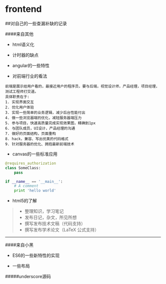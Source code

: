 # frontend


##对自己的一些查漏补缺的记录

####来自其他
* html语义化  

* 计时器的缺点

* angular的一些特性  

* 对前端行业的看法  
```
前端是展示给用户看的，最接近用户的程序员，要与后端，视觉设计师，产品经理，项目经理，测试工程师打交道。
具体职责在于:
1. 实现界面交互
2. 优化用户体验
3. 实现一些简单的业务逻辑，减少后台性能付出
4. 做一些浏览器端的优化，减轻服务器端压力
5. 参与项目，快速高质量完成实现效果图，精确到1px
6. 与团队成员，UI设计，产品经理的沟通
7. 做好的页面结构，页面重构
8. hack，兼容、写出优美的代码格式
9. 针对服务器的优化、拥抱最新前端技术
```
* canvas的一些标准应用  

```python
@requires_authorization
class SomeClass:
    pass

if __name__ == '__main__':
    # A comment
    print 'hello world'
```

* html5的了解  
> * 整理知识，学习笔记
> * 发布日记，杂文，所见所想
> * 撰写发布技术文稿（代码支持）
> * 撰写发布学术论文（LaTeX 公式支持）
---
####来自小黑
* ES6的一些新特性的实现  

* 一些布局  

#####underscore源码  


